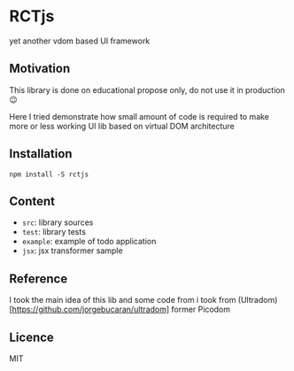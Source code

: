 # RCTjs

yet another vdom based UI framework

## Motivation

This library is done on educational propose only, do not use it in production 😉

Here I tried demonstrate how small amount of code is required to make more or less working UI lib based on virtual DOM architecture

## Installation

`npm install -S rctjs`

## Content

- `src`: library sources
- `test`: library tests
- `example`: example of todo application
- `jsx`: jsx transformer sample

## Reference

I took the main idea of this lib and some code from i took from (Ultradom)[https://github.com/jorgebucaran/ultradom] former Picodom

## Licence

MIT
